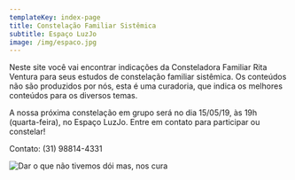 ```yaml
---
templateKey: index-page
title: Constelação Familiar Sistêmica
subtitle: Espaço LuzJo
image: /img/espaco.jpg
---
```

Neste site você vai encontrar indicações da Consteladora Familiar Rita Ventura para seus estudos de constelação familiar sistêmica. Os conteúdos não são produzidos por nós, esta é uma curadoria, que indica os melhores conteúdos para os diversos temas.

A nossa próxima constelação em grupo será no dia 15/05/19, às 19h (quarta-feira), no Espaço LuzJo. Entre em contato para participar ou constelar!

Contato: (31) 98814-4331

![Dar o que não tivemos dói mas, nos cura](/img/985060a1-2039-4e53-9173-7ba5a3390065.jpg "Dar o que não tivemos dói mas, nos cura")
